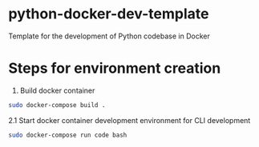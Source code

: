 # python-docker-dev-template
Template for the development of Python codebase in Docker

# Steps for environment creation

1. Build docker container
```bash
sudo docker-compose build .
```

2.1 Start docker container development environment for CLI development
```bash
sudo docker-compose run code bash
```
